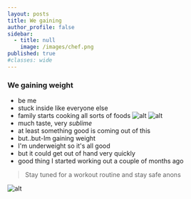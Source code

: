 ```yaml
---
layout: posts
title: We gaining
author_profile: false
sidebar:
  - title: null
    image: /images/chef.png
published: true
#classes: wide
---
```


### We gaining weight 
- be me
- stuck inside like everyone else
- family starts cooking all sorts of foods
 ![alt](/minimalmistakesite/images/yum.jpg)
 ![alt](/minimalmistakesite/images/cupcakes.jpg)
- much taste, very *sublime*
- at least something good is coming out of this
- but..but-Im gaining weight
- I'm underweight so it's all good
- but it could get out of hand very quickly
- good thing I started working out a couple of months ago
> Stay tuned for a workout routine and stay safe anons

![alt](/minimalmistakesite/images/meme.jpg)
